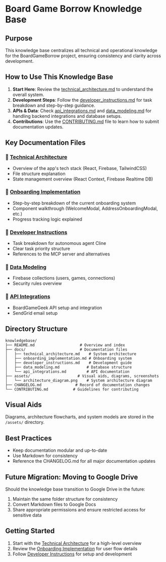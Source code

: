 # Board Game Borrow Knowledge Base

## Purpose
This knowledge base centralizes all technical and operational knowledge for the BoardGameBorrow project, ensuring consistency and clarity across development.

## How to Use This Knowledge Base

1. **Start Here**: Review the [technical_architecture.md](docs/technical_architecture.md) to understand the overall system.
2. **Development Steps**: Follow the [developer_instructions.md](docs/developer_instructions.md) for task breakdown and step-by-step guidance.
3. **APIs & Data**: Check [api_integrations.md](docs/api_integrations.md) and [data_modeling.md](docs/data_modeling.md) for handling backend integrations and database setups.
4. **Contributions**: Use the [CONTRIBUTING.md](CONTRIBUTING.md) file to learn how to submit documentation updates.

## Key Documentation Files

### 📄 [Technical Architecture](docs/technical_architecture.md)
- Overview of the app's tech stack (React, Firebase, TailwindCSS)
- File structure explanation
- State management overview (React Context, Firebase Realtime DB)

### 📄 [Onboarding Implementation](docs/onboarding_implementation.md)
- Step-by-step breakdown of the current onboarding system
- Component walkthrough (WelcomeModal, AddressOnboardingModal, etc.)
- Progress tracking logic explained

### 📄 [Developer Instructions](docs/developer_instructions.md)
- Task breakdown for autonomous agent Cline
- Clear task priority structure
- References to the MCP server and alternatives

### 📄 [Data Modeling](docs/data_modeling.md)
- Firebase collections (users, games, connections)
- Security rules overview

### 📄 [API Integrations](docs/api_integrations.md)
- BoardGameGeek API setup and integration
- SendGrid email setup

## Directory Structure

```
knowledgebase/
├── README.md                    # Overview and index
├── docs/                        # Documentation files
│   ├── technical_architecture.md    # System architecture
│   ├── onboarding_implementation.md # Onboarding system
│   ├── developer_instructions.md    # Development guide
│   ├── data_modeling.md            # Database structure
│   └── api_integrations.md         # API documentation
├── assets/                     # Visual aids, diagrams, screenshots
│   └── architecture_diagram.png    # System architecture diagram
├── CHANGELOG.md               # Record of documentation changes
└── CONTRIBUTING.md           # Guidelines for contributing
```

## Visual Aids
Diagrams, architecture flowcharts, and system models are stored in the `/assets/` directory.

## Best Practices
- Keep documentation modular and up-to-date
- Use Markdown for consistency
- Reference the CHANGELOG.md for all major documentation updates

## Future Migration: Moving to Google Drive

Should the knowledge base transition to Google Drive in the future:
1. Maintain the same folder structure for consistency
2. Convert Markdown files to Google Docs
3. Share appropriate permissions and ensure restricted access for sensitive data

## Getting Started

1. Start with the [Technical Architecture](docs/technical_architecture.md) for a high-level overview
2. Review the [Onboarding Implementation](docs/onboarding_implementation.md) for user flow details
3. Follow [Developer Instructions](docs/developer_instructions.md) for setup and development

